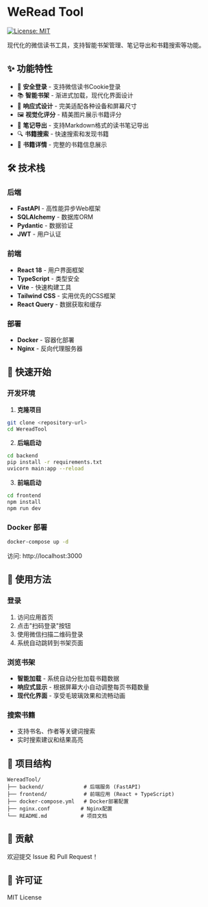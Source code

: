 # WeRead Tool

[![License: MIT](https://img.shields.io/badge/License-MIT-yellow.svg)](https://opensource.org/licenses/MIT)

现代化的微信读书工具，支持智能书架管理、笔记导出和书籍搜索等功能。

## ✨ 功能特性

- 🔐 **安全登录** - 支持微信读书Cookie登录
- 📚 **智能书架** - 渐进式加载，现代化界面设计
- 📱 **响应式设计** - 完美适配各种设备和屏幕尺寸
- 🖼️ **视觉化评分** - 精美图片展示书籍评分
- 📝 **笔记导出** - 支持Markdown格式的读书笔记导出
- 🔍 **书籍搜索** - 快速搜索和发现书籍
- 📖 **书籍详情** - 完整的书籍信息展示

## 🛠️ 技术栈

### 后端
- **FastAPI** - 高性能异步Web框架
- **SQLAlchemy** - 数据库ORM
- **Pydantic** - 数据验证
- **JWT** - 用户认证

### 前端
- **React 18** - 用户界面框架
- **TypeScript** - 类型安全
- **Vite** - 快速构建工具
- **Tailwind CSS** - 实用优先的CSS框架
- **React Query** - 数据获取和缓存

### 部署
- **Docker** - 容器化部署
- **Nginx** - 反向代理服务器

## 🚀 快速开始

### 开发环境

1. **克隆项目**
```bash
git clone <repository-url>
cd WereadTool
```

2. **后端启动**
```bash
cd backend
pip install -r requirements.txt
uvicorn main:app --reload
```

3. **前端启动**
```bash
cd frontend
npm install
npm run dev
```

### Docker 部署

```bash
docker-compose up -d
```

访问: http://localhost:3000

## 📝 使用方法

### 登录
1. 访问应用首页
2. 点击"扫码登录"按钮
3. 使用微信扫描二维码登录
4. 系统自动跳转到书架页面

### 浏览书架
- **智能加载** - 系统自动分批加载书籍数据
- **响应式显示** - 根据屏幕大小自动调整每页书籍数量
- **现代化界面** - 享受毛玻璃效果和流畅动画

### 搜索书籍
- 支持书名、作者等关键词搜索
- 实时搜索建议和结果高亮

## 📁 项目结构

```
WereadTool/
├── backend/             # 后端服务 (FastAPI)
├── frontend/            # 前端应用 (React + TypeScript)
├── docker-compose.yml   # Docker部署配置
├── nginx.conf          # Nginx配置
└── README.md           # 项目文档
```

## 🤝 贡献

欢迎提交 Issue 和 Pull Request！

## 📄 许可证

MIT License